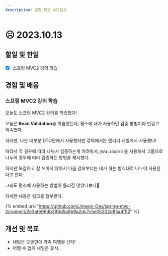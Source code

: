 ```yaml
---
description: 일일 회고 422일차
---
```


# ☹ 2023.10.13

## 할일 및 한일&#x20;

* [x] 스프링 MVC2 강의 학습&#x20;

## 경험 및 배움&#x20;

### 스프링 MVC2 강의 학습&#x20;

오늘도 스프링 MVC2 강의를 학습했다!

오늘은 **Bean Validation**을 학습했는데, 평소에 내가 사용하던 검증 방법이라 반갑고 익숙했다.

하지만, 나는 대부분 DTO단에서 사용했지만 강의에서는 엔티티 레벨에서 사용했다!

따라서 각 경우에 따라 나눠서 검증하는게 어려워서, `@Validated` 를 사용해서 그룹으로 나누어 경우에 따라 검증하는 방법을 제시했다.

하지만 복잡하고 잘 쓰이지 않아서 다음 강의부터는 내가 하는 방식대로 나누어 사용한다고 한다.

그래도 평소에 사용하는 방법이 틀리진 않았나보다🥹

자세한 내용은 링크를 첨부한다.

{% embed url="https://github.com/Jinwon-Dev/spring-mvc-2/commit/2e3afe06db390d5a8b9a2dc7c5e05202d85a4f52" %}

## 개선 및 목표&#x20;

* 내일은 오랜만에 가족 여행을 간다!&#x20;
* 어쩔 수 없이 내일은 휴식..&#x20;
